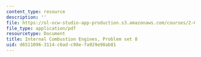 ```yaml
---
content_type: resource
description: ''
file: https://ol-ocw-studio-app-production.s3.amazonaws.com/courses/2-61-internal-combustion-engines-spring-2017/d65110963114c6adc98efa929e98ab81_MIT2_61S17_ps8.pdf
file_type: application/pdf
resourcetype: Document
title: Internal Combustion Engines, Problem set 8
uid: d6511096-3114-c6ad-c98e-fa929e98ab81
---
```

